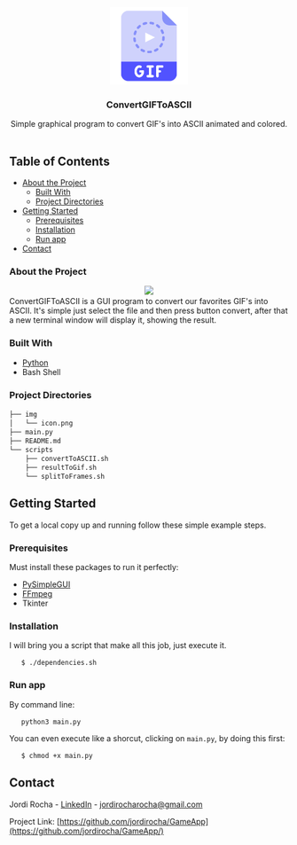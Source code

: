 <p align="center">
  <a href="https://game-app-store.herokuapp.com/">
    <img src="https://github.com/jordirocha/ConvertGIFToASCII/blob/main/img/icon.png" alt="Logo" width="140" height="140">
  </a>

  <h3 align="center">ConvertGIFToASCII</h3>

  <p align="center">
    Simple graphical program to convert GIF's into ASCII animated and colored.
    <br />
    <br />
  </p>
</p>

## Table of Contents

* [About the Project](#about-the-project)
  * [Built With](#built-with)
  * [Project Directories](#project-directories)
* [Getting Started](#getting-started)
  * [Prerequisites](#prerequisites)
  * [Installation](#installation)
  * [Run app](#run-app)
* [Contact](#contact)


### About the Project
<div align="center">
  <img src="https://github.com/jordirocha/ConvertGIFToASCII/blob/main/img/demo.gif" />
</div>
ConvertGIFToASCII is a GUI program to convert our favorites GIF's into ASCII. 
It's simple just select the file and then press button convert, after that a new terminal window will display it, showing the result.

### Built With
* [Python](https://www.python.org/)
* Bash Shell

### Project Directories
    ├── img
    │   └── icon.png
    ├── main.py
    ├── README.md
    └── scripts
        ├── convertToASCII.sh
        ├── resultToGif.sh
        └── splitToFrames.sh

## Getting Started
To get a local copy up and running follow these simple example steps.

### Prerequisites
Must install these packages to run it perfectly:
* [PySimpleGUI](https://github.com/PySimpleGUI/PySimpleGUI)
* [FFmpeg](https://github.com/FFmpeg/FFmpeg)
* Tkinter

### Installation
I will bring you a script that make all this job, just execute it.

       $ ./dependencies.sh
       
### Run app
By command line:

       python3 main.py
       
You can even execute like a shorcut, clicking on `main.py`, by doing this first:
 
       $ chmod +x main.py


## Contact

Jordi Rocha - [LinkedIn](https://es.linkedin.com/in/jordirocharocha) - jordirocharocha@gmail.com

Project Link: [https://github.com/jordirocha/GameApp](https://github.com/jordirocha/GameApp/)
